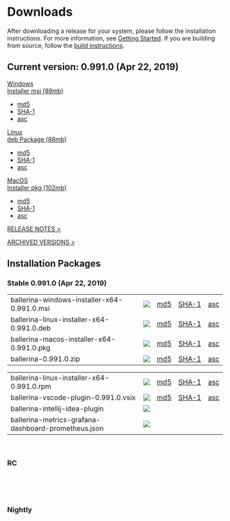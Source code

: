 <link rel="stylesheet" href="/css/download-page.css"></link>
<script src="/js/download-page.js"></script>
<div class="row cBallerina-io-Gray-row">
    <div class="container">
        <div class="row">
            <div class="col-xs-12 col-sm-12 col-md-6 col-lg-6 cDownloadsHeader">
                <h1>Downloads</h1>
                <p>
                    After downloading a release for your system, please follow the installation instructions. For more information, see <a href="https://ballerina.io/learn/getting-started/#installing-ballerina">Getting Started</a>. If you are building from source, follow the <a href="https://github.com/ballerina-platform/ballerina-lang/blob/master/README.md#install-from-source">build instructions</a>.
                </p>
            </div>
        </div>
        <div class="row">
            <div class="col-xs-12 col-sm-12 col-md-12 col-lg-12 cDownloadsHeader">       
                <div class="cFeaturedVersion">
                    <h2>Current version: <span id="versionInfo">0.991.0 (Apr 22, 2019)</span></h2>
                </div>
            </div>
        </div>
        <div class="clearfix"></div>
        <div class="row cDownloads">
            <div class="col-xs-12 col-sm-12 col-md-4 col-lg-4 cDownloadLeft">
                <a id="packWindows" href="https://product-dist.ballerina.io/downloads/0.991.0/ballerina-windows-installer-x64-0.991.0.msi" class="cDownload" data-download="downloads" data-pack="ballerina-windows-installer-x64-0.991.0.msi">
                    <div>Windows</div>
                    <div class="cSize">Installer msi <span id="packWindowsName">(89mb)</span></div>
                </a>
                <ul class="cDiwnloadSubLinks">
                    <li><a id="packWindowsMd5" href="https://product-dist.ballerina.io/downloads/0.991.0/ballerina-windows-installer-x64-0.991.0.msi.md5">md5</a></li>
                    <li><a id="packWindowsSha1" href="https://product-dist.ballerina.io/downloads/0.991.0/ballerina-windows-installer-x64-0.991.0.msi.sha1">SHA-1</a></li>
                    <li><a id="packWindowsAsc" href="https://product-dist.ballerina.io/downloads/0.991.0/ballerina-windows-installer-x64-0.991.0.msi.asc">asc</a></li>
                </ul>
            </div>
            <div class="col-xs-12 col-sm-12 col-md-4 col-lg-4 cDownloadMiddle">
                <a id="packLinux" href="https://product-dist.ballerina.io/downloads/0.991.0/ballerina-linux-installer-x64-0.991.0.deb" class="cDownload" data-download="downloads" data-pack="ballerina-linux-installer-x64-0.991.0.deb">
                    <div>Linux</div>
                    <div class="cSize">deb Package <span id="packLinuxName">(88mb)</span></div>
                </a>
                <ul class="cDiwnloadSubLinks">
                    <li><a id="packLinuxMd5" href="https://product-dist.ballerina.io/downloads/0.991.0/ballerina-linux-installer-x64-0.991.0.deb.md5">md5</a></li>
                    <li><a id="packLinuxSha1" href="https://product-dist.ballerina.io/downloads/0.991.0/ballerina-linux-installer-x64-0.991.0.deb.sha1">SHA-1</a></li>
                    <li><a id="packLinuxAsc" href="https://product-dist.ballerina.io/downloads/0.991.0/ballerina-linux-installer-x64-0.991.0.deb.asc">asc</a></li>
                </ul>
            </div>
            <div class="col-xs-12 col-sm-12 col-md-4 col-lg-4 cDownloadMiddle">
                <a id="packMac" href="https://product-dist.ballerina.io/downloads/0.991.0/ballerina-macos-installer-x64-0.991.0.pkg" class="cDownload" data-download="downloads" data-pack="ballerina-macos-installer-x64-0.991.0.pkg">
                    <div>MacOS</div>
                    <div class="cSize">Installer pkg <span id="packMacName">(102mb)</span></div>
                </a>
                <ul class="cDiwnloadSubLinks">
                    <li><a id="packMacMd5" href="https://product-dist.ballerina.io/downloads/0.991.0/ballerina-macos-installer-x64-0.991.0.pkg.md5">md5</a></li>
                    <li><a id="packMacSha1" href="https://product-dist.ballerina.io/downloads/0.991.0/ballerina-macos-installer-x64-0.991.0.pkg.sha1">SHA-1</a></li>
                    <li><a id="packMacAsc" href="https://product-dist.ballerina.io/downloads/0.991.0/ballerina-macos-installer-x64-0.991.0.pkg.asc">asc</a></li>
                </ul>
            </div>
        </div>
        <div class="col-xs-12 col-sm-16 col-md-12 col-lg-12">
            <div class="cReleaseNotes">
                <p><a href="/downloads/release-notes">RELEASE NOTES ></a></p>
            </div>
            <div class="cReleaseNotes">
                <p><a href="/downloads/archived">ARCHIVED VERSIONS ></a></p>
            </div>
        </div>
        <div class="col-xs-12 col-sm-16 col-md-12 col-lg-12">
            <div class="cStandaloneInstallers">
                <h2>Installation Packages</h2>
                <div class="cInstallers">
                    <h3 class="release-version">Stable <span id="stableInfo">0.991.0 (Apr 22, 2019)</span></h3>
                    <div class="col-xs-12 col-sm-16 col-md-6 col-lg-6 cLeftTable">
                        <div class="insPackages0container">
                            <table id="insPackages0"><tr><td style="width: 96%">ballerina-windows-installer-x64-0.991.0.msi</td><td style="width: 1%; white-space: nowrap;"><a href="https://product-dist.ballerina.io/downloads/0.991.0/ballerina-windows-installer-x64-0.991.0.msi" class="cDownloadLinkIcon" data-download="downloads" data-pack="ballerina-windows-installer-x64-0.991.0.msi"><img src="../img/download-bg-green-fill.svg"></a></td><td style="width: 1%; white-space: nowrap;"><a href="https://product-dist.ballerina.io/downloads/0.991.0/ballerina-windows-installer-x64-0.991.0.msi.md5">md5</a></td><td style="width: 1%; white-space: nowrap;"><a href="https://product-dist.ballerina.io/downloads/0.991.0/ballerina-windows-installer-x64-0.991.0.msi.sha1">SHA-1</a></td><td style="width: 1%; white-space: nowrap;"><a href="https://product-dist.ballerina.io/downloads/0.991.0/ballerina-windows-installer-x64-0.991.0.msi.asc">asc</a></td></tr><tr><td style="width: 96%">ballerina-linux-installer-x64-0.991.0.deb</td><td style="width: 1%; white-space: nowrap;"><a href="https://product-dist.ballerina.io/downloads/0.991.0/ballerina-linux-installer-x64-0.991.0.deb" class="cDownloadLinkIcon" data-download="downloads" data-pack="ballerina-linux-installer-x64-0.991.0.deb"><img src="../img/download-bg-green-fill.svg"></a></td><td style="width: 1%; white-space: nowrap;"><a href="https://product-dist.ballerina.io/downloads/0.991.0/ballerina-linux-installer-x64-0.991.0.deb.md5">md5</a></td><td style="width: 1%; white-space: nowrap;"><a href="https://product-dist.ballerina.io/downloads/0.991.0/ballerina-linux-installer-x64-0.991.0.deb.sha1">SHA-1</a></td><td style="width: 1%; white-space: nowrap;"><a href="https://product-dist.ballerina.io/downloads/0.991.0/ballerina-linux-installer-x64-0.991.0.deb.asc">asc</a></td></tr><tr><td style="width: 96%">ballerina-macos-installer-x64-0.991.0.pkg</td><td style="width: 1%; white-space: nowrap;"><a href="https://product-dist.ballerina.io/downloads/0.991.0/ballerina-macos-installer-x64-0.991.0.pkg" class="cDownloadLinkIcon" data-download="downloads" data-pack="ballerina-macos-installer-x64-0.991.0.pkg"><img src="../img/download-bg-green-fill.svg"></a></td><td style="width: 1%; white-space: nowrap;"><a href="https://product-dist.ballerina.io/downloads/0.991.0/ballerina-macos-installer-x64-0.991.0.pkg.md5">md5</a></td><td style="width: 1%; white-space: nowrap;"><a href="https://product-dist.ballerina.io/downloads/0.991.0/ballerina-macos-installer-x64-0.991.0.pkg.sha1">SHA-1</a></td><td style="width: 1%; white-space: nowrap;"><a href="https://product-dist.ballerina.io/downloads/0.991.0/ballerina-macos-installer-x64-0.991.0.pkg.asc">asc</a></td></tr><tr><td style="width: 96%">ballerina-0.991.0.zip</td><td style="width: 1%; white-space: nowrap;"><a href="https://product-dist.ballerina.io/downloads/0.991.0/ballerina-0.991.0.zip" class="cDownloadLinkIcon" data-download="downloads" data-pack="ballerina-0.991.0.zip"><img src="../img/download-bg-green-fill.svg"></a></td><td style="width: 1%; white-space: nowrap;"><a href="https://product-dist.ballerina.io/downloads/0.991.0/ballerina-0.991.0.zip.md5">md5</a></td><td style="width: 1%; white-space: nowrap;"><a href="https://product-dist.ballerina.io/downloads/0.991.0/ballerina-0.991.0.zip.sha1">SHA-1</a></td><td style="width: 1%; white-space: nowrap;"><a href="https://product-dist.ballerina.io/downloads/0.991.0/ballerina-0.991.0.zip.asc">asc</a></td></tr></table>
                        </div>
                    </div>
                    <div class="col-xs-12 col-sm-16 col-md-6 col-lg-6 cRightTable">
                        <div class="insPackages1container">
                            <table id="insPackages1"><tr><td style="width: 96%">ballerina-linux-installer-x64-0.991.0.rpm</td><td style="width: 1%; white-space: nowrap;"><a href="https://product-dist.ballerina.io/downloads/0.991.0/ballerina-linux-installer-x64-0.991.0.rpm" class="cDownloadLinkIcon" data-download="downloads" data-pack="ballerina-linux-installer-x64-0.991.0.rpm"><img src="../img/download-bg-green-fill.svg"></a></td><td style="width: 1%; white-space: nowrap;"><a href="https://product-dist.ballerina.io/downloads/0.991.0/ballerina-linux-installer-x64-0.991.0.rpm.md5">md5</a></td><td style="width: 1%; white-space: nowrap;"><a href="https://product-dist.ballerina.io/downloads/0.991.0/ballerina-linux-installer-x64-0.991.0.rpm.sha1">SHA-1</a></td><td style="width: 1%; white-space: nowrap;"><a href="https://product-dist.ballerina.io/downloads/0.991.0/ballerina-linux-installer-x64-0.991.0.rpm.asc">asc</a></td></tr><tr><td style="width: 96%">ballerina-vscode-plugin-0.991.0.vsix</td><td style="width: 1%; white-space: nowrap;"><a href="https://product-dist.ballerina.io/downloads/0.991.0/ballerina-vscode-plugin-0.991.0.vsix" class="cDownloadLinkIcon" data-download="downloads" data-pack="ballerina-vscode-plugin-0.991.0.vsix"><img src="../img/download-bg-green-fill.svg"></a></td><td style="width: 1%; white-space: nowrap;"><a href="https://product-dist.ballerina.io/downloads/0.991.0/ballerina-vscode-plugin-0.991.0.vsix.md5">md5</a></td><td style="width: 1%; white-space: nowrap;"><a href="https://product-dist.ballerina.io/downloads/0.991.0/ballerina-vscode-plugin-0.991.0.vsix.sha1">SHA-1</a></td><td style="width: 1%; white-space: nowrap;"><a href="https://product-dist.ballerina.io/downloads/0.991.0/ballerina-vscode-plugin-0.991.0.vsix.asc">asc</a></td></tr><tr><td style="width: 96%">ballerina-intellij-idea-plugin</td><td style="width: 1%; white-space: nowrap;"><a href="https://plugins.jetbrains.com/plugin/9520-ballerina" target="_blank" class="cDownloadLinkIcon" data-download="downloads" data-pack="ballerina-intellij-idea-plugin-0.991.0"><img src="../img/right-bg-green-fill.svg"></a></td><td style="width: 1%; white-space: nowrap;"></td><td style="width: 1%; white-space: nowrap;"></td><td style="width: 1%; white-space: nowrap;"></td></tr><tr><td style="width: 96%">ballerina-metrics-grafana-dashboard-prometheus.json</td><td style="width: 1%; white-space: nowrap;"><a href="https://product-dist.ballerina.io/downloads/0.991.0/ballerina-metrics-grafana-dashboard-prometheus.json" class="cDownloadLinkIcon" data-download="downloads" data-pack="ballerina-metrics-grafana-dashboard-prometheus.json-0.991.0"><img src="../img/download-bg-green-fill.svg"></a></td><td style="width: 1%; white-space: nowrap;"></td><td style="width: 1%; white-space: nowrap;"></td><td style="width: 1%; white-space: nowrap;"></td></tr></table>
                        </div>
                    </div>
                    <div class="clearfix"></div>
                    <br>
                    <div id="devPackContainer">
                    <h3 class="release-version">RC <span id="devInfo"></span></h3>
                    <div class="col-xs-12 col-sm-16 col-md-6 col-lg-6 cLeftTable">
                        <div class="devPackages0container">
                            <table id="devPackages0"></table>
                        </div>
                    </div>
                    <div class="col-xs-12 col-sm-16 col-md-6 col-lg-6 cRightTable">
                        <div class="devPackages0container">
                            <table id="devPackages1"></table>
                        </div>
                    </div></div>
                    <div class="clearfix"></div>
                    <br>
                    <div id="nightlyPackContainer">
                    <h3 class="release-version">Nightly <span id="nightlyInfo"></span></h3>
                    <div class="col-xs-12 col-sm-16 col-md-6 col-lg-6 cLeftTable">
                        <div class="nightlyPackages0container">
                            <table id="nightlyPackages0"></table>
                        </div>
                    </div>
                    <div class="col-xs-12 col-sm-16 col-md-6 col-lg-6 cRightTable">
                        <div class="nightlyPackages0container">
                            <table id="nightlyPackages1"></table>
                        </div>
                    </div></div>
                    <div class="clearfix"></div>
                </div>
            </div>            
        </div>
    </div>
</div>

